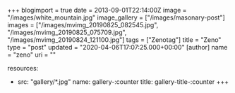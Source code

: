 +++
blogimport = true
date = 2013-09-01T22:14:00Z
image = "/images/white_mountain.jpg"
image_gallery = ["/images/masonary-post"]
images = ["/images/mvimg_20190825_082545.jpg", "/images/mvimg_20190825_075709.jpg", "/images/mvimg_20190824_121100.jpg"]
tags = ["Zenotag"]
title = "Zeno"
type = "post"
updated = "2020-04-06T17:07:25.000+00:00"
[author]
name = "zeno"
uri = ""

resources:
- src: "gallery/*.jpg"
  name: gallery-:counter
  title: gallery-title-:counter
+++
